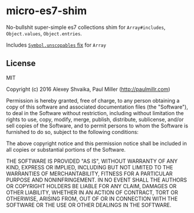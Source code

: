 # micro-es7-shim

No-bullshit super-simple es7 collections shim for `Array#includes`, `Object.values`, `Object.entries`.

Includes [`Symbol.unscopables` fix](https://bugs.chromium.org/p/v8/issues/detail?id=5059) for `Array`

## License

MIT

Copyright (c) 2016 Alexey Shvaika, Paul Miller (http://paulmillr.com)

Permission is hereby granted, free of charge, to any person obtaining a copy of this software and associated documentation files (the "Software"), to deal in the Software without restriction, including without limitation the rights to use, copy, modify, merge, publish, distribute, sublicense, and/or sell copies of the Software, and to permit persons to whom the Software is furnished to do so, subject to the following conditions:

The above copyright notice and this permission notice shall be included in all copies or substantial portions of the Software.

THE SOFTWARE IS PROVIDED "AS IS", WITHOUT WARRANTY OF ANY KIND, EXPRESS OR IMPLIED, INCLUDING BUT NOT LIMITED TO THE WARRANTIES OF MERCHANTABILITY, FITNESS FOR A PARTICULAR PURPOSE AND NONINFRINGEMENT. IN NO EVENT SHALL THE AUTHORS OR COPYRIGHT HOLDERS BE LIABLE FOR ANY CLAIM, DAMAGES OR OTHER LIABILITY, WHETHER IN AN ACTION OF CONTRACT, TORT OR OTHERWISE, ARISING FROM, OUT OF OR IN CONNECTION WITH THE SOFTWARE OR THE USE OR OTHER DEALINGS IN THE SOFTWARE.

